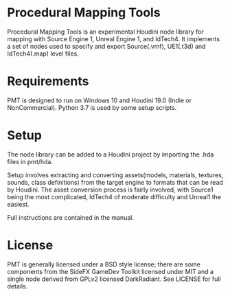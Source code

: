 # Procedural Mapping Tools
Procedural Mapping Tools is an experimental Houdini node library for mapping with Source Engine 1, Unreal Engine 1, and IdTech4.
It implements a set of nodes used to specify and export Source(.vmf), UE1(.t3d) and IdTech4(.map) level files.

# Requirements
PMT is designed to run on Windows 10 and Houdini 19.0 (Indie or NonCommercial). Python 3.7 is used by some setup scripts.

# Setup
The node library can be added to a Houdini project by importing the .hda files in pmt/hda.

Setup involves extracting and converting assets(models, materials, textures, sounds, class definitions) from the target engine to formats that can be read by Houdini.
The asset conversion process is fairly involved, with Source1 being the most complicated, IdTech4 of moderate difficulty and Unreal1 the easiest.

Full instructions are contained in the manual.

# License
PMT is generally licensed under a BSD style license; there are some components from the SideFX GameDev Toolkit licensed under MIT and a single node derived from GPLv2 licensed DarkRadiant.
See LICENSE for full details.